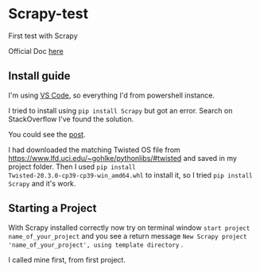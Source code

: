 # Scrapy-test

First test with Scrapy

Official Doc [here](https://docs.scrapy.org/en/latest/index.html)

## Install guide

I'm using [VS Code](https://code.visualstudio.com/), so everything I'd from powershell instance.

I tried to install using `pip install Scrapy` but got an error. Search on StackOverflow I've found the solution.

You could see the [post](https://stackoverflow.com/questions/42320197/not-able-to-install-scrapy-in-my-windows-10-x64-machine).

I had downloaded the matching Twisted OS file from https://www.lfd.uci.edu/~gohlke/pythonlibs/#twisted and saved in my project folder. Then I used `pip install Twisted‑20.3.0‑cp39‑cp39‑win_amd64.whl` to install it, so I tried `pip install Scrapy` and it's work.

## Starting a Project

With Scrapy installed correctly now try on terminal window `start project name_of_your_project` and you see a return message `New Scrapy project 'name_of_your_project', using template directory` .

I called mine first, from first project.
